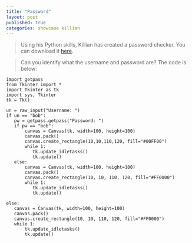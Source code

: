 ```yaml
---
title: "Password"
layout: post
published: true
categories: showcase killian
---
```


> Using his Python skills, Killian has created a password checker.
> You can download it [here](/files/showcase/Killian/password.py).

> Can you identify what the username and password are? The code is below:

	import getpass
	from Tkinter import *
	import Tkinter as tk
	import sys, Tkinter
	tk = Tk()

	un = raw_input("Username: ")
	if un == "bob":
	   pw = getpass.getpass("Password: ")
	   if pw == "bob":
		   canvas = Canvas(tk, width=100, height=100)
		   canvas.pack()
		   canvas.create_rectangle(10,10,110,120, fill="#00FF00")
		   while 1:
			  tk.update_idletasks()
			  tk.update()
	   else:
		   canvas = Canvas(tk, width=100, height=100)
		   canvas.pack()
		   canvas.create_rectangle(10, 10, 110, 120, fill="#FF0000")
		   while 1:
			  tk.update_idletasks()
			  tk.update()
		   
	else:
	   canvas = Canvas(tk, width=100, height=100)
	   canvas.pack()
	   canvas.create_rectangle(10, 10, 110, 120, fill="#FF0000")
	   while 1:
		   tk.update_idletasks()
		   tk.update()